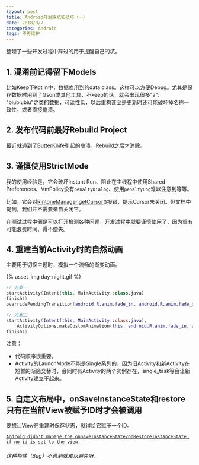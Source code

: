 ```yaml
---
layout: post
title: Android开发踩坑和技巧（一）
date: 2018/8/7
categories: Android
tags: 不再维护
---
```


整理了一些开发过程中踩过的用于提醒自己的坑。

<!--more-->

## 1. 混淆前记得留下Models

比如Keep下Kotlin中，数据库用到的data class。这样可以方便Debug。尤其是保存数据时用到了Gson或其他工具，不keep的话，就会出现很多"a": "biubiubiu"之类的数据，可读性低，以后重构甚至是更新时还可能破坏掉名称一致性，或者直接崩溃。

## 2. 发布代码前最好Rebuild Project

最近就遇到了ButterKnife引起的崩溃，Rebuild之后才消除。

## 3. 谨慎使用StrictMode

我的使用经验是，它会破坏Instant Run、阻止在主线程中使用Shared Preferences、VmPolicy没有`penaltyDialog`、使用`penaltyLog`难以注意到等等。

比如，它会对[RintoneManager.getCursor()](https://developer.android.com/reference/android/media/RingtoneManager.html#getCursor())报错，提示Cursor未关闭。但文档中提到，我们并不需要亲自关闭它。

在测试过程中倒是可以打开检测各种问题，开发过程中就要谨慎使用了，因为很有可能浪费时间、得不偿失。

## 4. 重建当前Activity时的自然动画

主要用于切换主题时，模拟一个流畅的渐变动画。

{% asset_img day-night.gif %}

```Kotlin
// 方案一
startActivity(Intent(this, MainActivity::class.java)
finish()
overridePendingTransition(android.R.anim.fade_in, android.R.anim.fade_out)

// 方案二
startActivity(Intent(this, MainActivity::class.java),
    ActivityOptions.makeCustomAnimation(this, android.R.anim.fade_in, android.R.anim.fade_out).toBundle())
finish()
```

注意：

- 代码顺序很重要。
- Activity的LaunchMode不能是Single系列的，因为旧Activity和新Activity在短暂的渐隐交替时，会同时有Activity的两个实例存在，single_task等会让新Activity建立不起来。

## 5. 自定义布局中，onSaveInstanceState和restore只有在当前View被赋予ID时才会被调用

要想让View在重建时保存状态，就得给它赋予一个ID。

[```Android didn't manage the onSaveInstanceState/onRestoreInstanceState if no id is set to the view.```](https://stackoverflow.com/a/28586444/5507158)

###### 这种特性（Bug）不遇到就难以避免呀。
